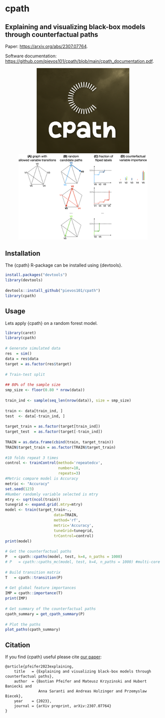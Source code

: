 # cpath

## Explaining and visualizing black-box models through counterfactual paths

Paper: https://arxiv.org/abs/2307.07764.

Software documentation:
https://github.com/pievos101/cpath/blob/main/cpath_documentation.pdf.

<p align="center">
    <a href="https://arxiv.org/abs/2307.07764">
        <img src="https://github.com/pievos101/cpath/blob/main/logo.png" width="300">
    </a>
    <a href="https://arxiv.org/abs/2307.07764">
        <img src="cpath2.png" width="420">
    </a>
</p>


## Installation
The {cpath} R-package can be installed using {devtools}.

```r
install.packages("devtools")
library(devtools)

devtools::install_github("pievos101/cpath")
library(cpath)

```

## Usage

Lets apply {cpath} on a random forest model. 

```r
library(caret)
library(cpath)
 
# Generate simulated data
res  = sim()
data = res$data
target = as.factor(res$target)

# Train-test split 

## 80% of the sample size
smp_size <- floor(0.80 * nrow(data))

train_ind <- sample(seq_len(nrow(data)), size = smp_size)

train <- data[train_ind, ]
test  <- data[-train_ind, ]

target_train = as.factor(target[train_ind])
target_test  = as.factor(target[-train_ind])

TRAIN = as.data.frame(cbind(train, target_train))
TRAIN$target_train = as.factor(TRAIN$target_train)

#10 folds repeat 3 times
control <- trainControl(method='repeatedcv', 
                        number=10, 
                        repeats=3)
#Metric compare model is Accuracy
metric <- "Accuracy"
set.seed(123)
#Number randomly variable selected is mtry
mtry <- sqrt(ncol(train))
tunegrid <- expand.grid(.mtry=mtry)
model <- train(target_train~., 
                      data=TRAIN, 
                      method='rf', 
                      metric='Accuracy', 
                      tuneGrid=tunegrid, 
                      trControl=control)
print(model)

# Get the counterfactual paths
P   = cpath::cpaths(model, test, k=4, n_paths = 1000)
# P   = cpath::cpaths_mc(model, test, k=4, n_paths = 1000) #multi-core

# Build transition matrix 
T   = cpath::transition(P)

# Get global feature importances
IMP = cpath::importance(T)
print(IMP)

# Get summary of the counterfactual paths
cpath_summary = get_cpath_summary(P)

# Plot the paths
plot_paths(cpath_summary)

```

## Citation

If you find {cpath} useful please cite [our paper](https://arxiv.org/abs/2307.07764):

```
@article{pfeifer2023explaining,
    title   = {Explaining and visualizing black-box models through counterfactual paths}, 
    author  = {Bastian Pfeifer and Mateusz Krzyzinski and Hubert Baniecki and
               Anna Saranti and Andreas Holzinger and Przemyslaw Biecek},
    year    = {2023},
    journal = {arXiv preprint, arXiv:2307.07764}
}
```
